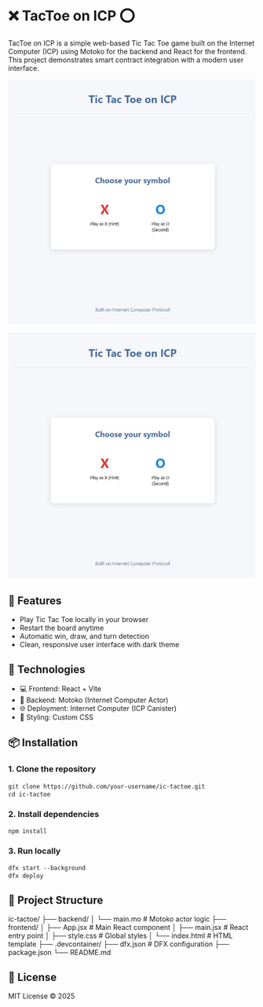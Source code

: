 # ❌ TacToe on ICP ⭕

TacToe on ICP is a simple web-based Tic Tac Toe game built on the Internet Computer (ICP) using Motoko for the backend and React for the frontend. This project demonstrates smart contract integration with a modern user interface.

![Screenshot](./docs/png/image1.jpg)

![Screenshot](./docs/png/image1.jpg)

## 🚀 Features

- Play Tic Tac Toe locally in your browser
- Restart the board anytime
- Automatic win, draw, and turn detection
- Clean, responsive user interface with dark theme

## 🧰 Technologies

- 💻 Frontend: React + Vite
- 🧠 Backend: Motoko (Internet Computer Actor)
- 🌐 Deployment: Internet Computer (ICP Canister)
- 🎨 Styling: Custom CSS

## 📦 Installation

### 1. Clone the repository

```
git clone https://github.com/your-username/ic-tactoe.git
cd ic-tactoe
```

### 2. Install dependencies

```
npm install
```

### 3. Run locally

```
dfx start --background
dfx deploy
```

## 📁 Project Structure
ic-tactoe/
├── backend/
│   └── main.mo           # Motoko actor logic
├── frontend/
│   ├── App.jsx           # Main React component
│   ├── main.jsx          # React entry point
│   ├── style.css         # Global styles
│   └── index.html        # HTML template
├── .devcontainer/
├── dfx.json              # DFX configuration
├── package.json
└── README.md

## 📄 License

MIT License © 2025

